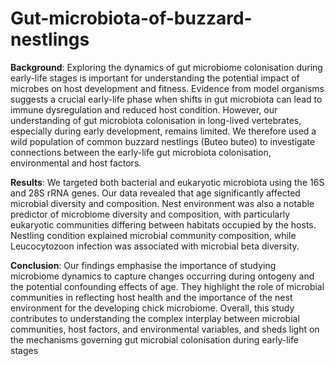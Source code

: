 # Gut-microbiota-of-buzzard-nestlings


**Background**: Exploring the dynamics of gut microbiome colonisation during early-life stages is important for understanding the potential impact of microbes on host development and fitness. Evidence from model organisms suggests a crucial early-life phase when shifts in gut microbiota can lead to immune dysregulation and reduced host condition. However, our understanding of gut microbiota colonisation in long-lived vertebrates, especially during early development, remains limited. We therefore used a wild population of common buzzard nestlings (Buteo buteo) to investigate connections between the early-life gut microbiota colonisation, environmental and host factors.

**Results**: We targeted both bacterial and eukaryotic microbiota using the 16S and 28S rRNA genes. Our data revealed that age significantly affected microbial diversity and composition. Nest environment was also a notable predictor of microbiome diversity and composition, with particularly eukaryotic communities differing between habitats occupied by the hosts. Nestling condition explained microbial community composition, while Leucocytozoon infection was associated with microbial beta diversity.

**Conclusion**: Our findings emphasise the importance of studying microbiome dynamics to capture changes occurring during ontogeny and the potential confounding effects of age. They highlight the role of microbial communities in reflecting host health and the importance of the nest environment for the developing chick microbiome. Overall, this study contributes to understanding the complex interplay between microbial communities, host factors, and environmental variables, and sheds light on the mechanisms governing gut microbial colonisation during early-life stages

